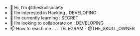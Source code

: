 - 👋 Hi, I’m @theskullsociety
- 👀 I’m interested in Hacking , DEVELOPING
- 🌱 I’m currently learning : SECRET
- 💞️ I’m looking to collaborate on : DEVELOPING
- 📫 How to reach me ... : TELEGRAM - @THE_SKULL_OWNER

<!---
theskullsociety/theskullsociety is a ✨ special ✨ repository because its `README.md` (this file) appears on your GitHub profile.
You can click the Preview link to take a look at your changes.
--->

